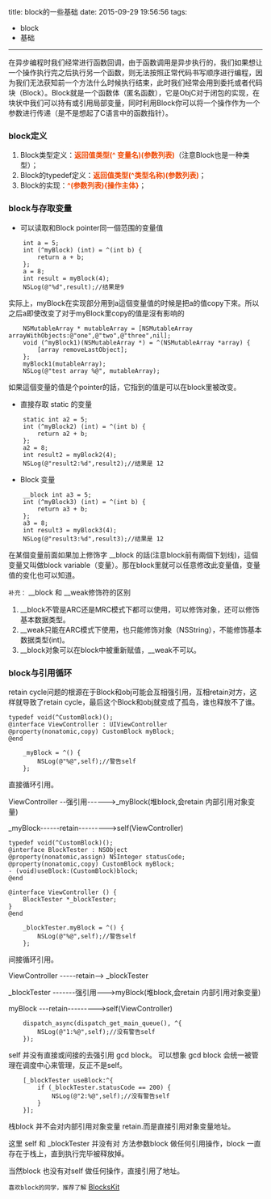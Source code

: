 title: block的一些基础
date: 2015-09-29 19:56:56
tags: 
- block 
- 基础
---
在异步编程时我们经常进行函数回调，由于函数调用是异步执行的，我们如果想让一个操作执行完之后执行另一个函数，则无法按照正常代码书写顺序进行编程，因为我们无法获知前一个方法什么时候执行结束，此时我们经常会用到委托或者代码块（Block）。Block就是一个函数体（匿名函数），它是ObjC对于闭包的实现，在块状中我们可以持有或引用局部变量，同时利用Block你可以将一个操作作为一个参数进行传递（是不是想起了C语言中的函数指针）。<!-- more -->


### block定义
1. Block类型定义：<font color=#EF4700>**返回值类型(^ 变量名)(参数列表)**</font>（注意Block也是一种类型）；
2. Block的typedef定义：<font color=#EF4700>**返回值类型(^类型名称)(参数列表)**</font>；
3. Block的实现：<font color=#EF4700>**^(参数列表){操作主体}**</font>；


### block与存取变量
* 可以读取和Block pointer同一個范围的变量值

``` obj-c
    int a = 5;
    int (^myBlock) (int) = ^(int b) {
        return a + b;
    };
    a = 8;
    int result = myBlock(4);
    NSLog(@"%d",result);//结果是9
```
实际上，myBlock在实现部分用到a這個变量值的时候是把a的值copy下來。所以之后a即使改变了对于myBlock里copy的值是沒有影响的

``` obj-c
    NSMutableArray * mutableArray = [NSMutableArray arrayWithObjects:@"one",@"two",@"three",nil];
    void (^myBlock1)(NSMutableArray *) = ^(NSMutableArray *array) {
        [array removeLastObject];
    };
    myBlock1(mutableArray);
    NSLog(@"test array %@", mutableArray);
```
如果這個变量的值是个pointer的話，它指到的值是可以在block里被改变。

* 直接存取 static 的变量

``` obj-c
    static int a2 = 5;
    int (^myBlock2) (int) = ^(int b) {
        return a2 + b;
    };
    a2 = 8;
    int result2 = myBlock2(4);
    NSLog(@"result2:%d",result2);//结果是 12
```

* Block 变量

``` obj-c
    __block int a3 = 5;
    int (^myBlock3) (int) = ^(int b) {
        return a3 + b;
    };
    a3 = 8;
    int result3 = myBlock3(4);
    NSLog(@"result3:%d",result3);//结果是 12
```
在某個变量前面如果加上修饰字 \__block 的話(注意block前有兩個下划线)，這個变量又叫做block variable（变量）。那在block里就可以任意修改此变量值，变量值的变化也可以知道。

`补充：` \__block 和 \__weak修饰符的区别

1. \__block不管是ARC还是MRC模式下都可以使用，可以修饰对象，还可以修饰基本数据类型。
2. \__weak只能在ARC模式下使用，也只能修饰对象（NSString），不能修饰基本数据类型(int)。
3. \__block对象可以在block中被重新赋值，\__weak不可以。

### block与引用循环

retain cycle问题的根源在于Block和obj可能会互相强引用，互相retain对方，这样就导致了retain cycle，最后这个Block和obj就变成了孤岛，谁也释放不了谁。

``` obj-c
typedef void(^CustomBlock)();
@interface ViewController : UIViewController
@property(nonatomic,copy) CustomBlock myBlock;
@end
```

``` obj-c
    _myBlock = ^() {
        NSLog(@"%@",self);//警告self
    };
```
直接循环引用。

ViewController --强引用------>_myBlock(堆block,会retain 内部引用对象变量)

_myBlock------retain--------->self(ViewController)
<br>

``` obj-c
typedef void(^CustomBlock)();
@interface BlockTester : NSObject
@property(nonatomic,assign) NSInteger statusCode;
@property(nonatomic,copy) CustomBlock myBlock;
- (void)useBlock:(CustomBlock)block;
@end
```

``` obj-c
@interface ViewController () {
    BlockTester *_blockTester;
}
@end
```

``` obj-c
    _blockTester.myBlock = ^() {
        NSLog(@"%@",self);//警告self
    };
```
间接循环引用。

ViewController -----retain--> _blockTester

_blockTester -------强引用--->myBlock(堆block,会retain 内部引用对象变量)

myBlock  ---retain--------->self(ViewController)
<br>

``` obj-c
    dispatch_async(dispatch_get_main_queue(), ^{
        NSLog(@"1:%@",self);//没有警告self
    });
```
self 并没有直接或间接的去强引用 gcd block。 可以想象 gcd block 会统一被管理在调度中心来管理，反正不是self。
<br>

``` obj-c
    [_blockTester useBlock:^{
        if (_blockTester.statusCode == 200) {
            NSLog(@"2:%@",self);//没有警告self
        }
    }];
```
栈block 并不会对内部引用对象变量 retain.而是直接引用对象变量地址。

这里 self 和  _blockTester 并没有对 方法参数block 做任何引用操作，block 一直存在于栈上，直到执行完毕被释放掉。
     
当然block 也没有对self  做任何操作，直接引用了地址。

`喜欢block的同学，推荐了解` [BlocksKit](https://github.com/zwaldowski/BlocksKit)    
